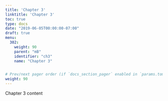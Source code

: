 ```yaml
---
title: 'Chapter 3' 
linktitle: 'Chapter 3'
toc: true
type: docs
date: "2019-06-05T00:00:00-07:00"
draft: true
menu:
  302:
    weight: 90
    parent: "mB"
    identifier: "ch3"
    name: "Chapter 3"


# Prev/next pager order (if `docs_section_pager` enabled in `params.toml`)
weight: 90
---
```

Chapter 3 content
